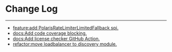 # Change Log
---

- [feature:add PolarisRateLimiterLimitedFallback spi.](https://github.com/Tencent/spring-cloud-tencent/pull/830)
- [docs:Add code coverage blocking.](https://github.com/Tencent/spring-cloud-tencent/pull/836)
- [docs:Add license checker GitHub Action.](https://github.com/Tencent/spring-cloud-tencent/pull/839)
- [refactor:move loadbalancer to discovery module.](https://github.com/Tencent/spring-cloud-tencent/pull/844)
